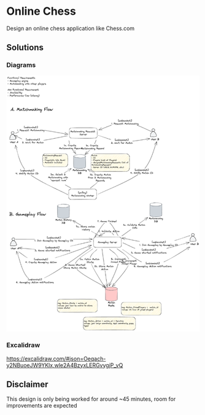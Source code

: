# Online Chess
Design an online chess application like Chess.com


## Solutions

### Diagrams
![alt text](https://github.com/zhorifiandi/system-designs/blob/main/online-chess/online-chess.png)

### Excalidraw
https://excalidraw.com/#json=Oeqach-y2NBuoeJW9YKlx,wle2A4BzyxLERGvygjP_vQ

## Disclaimer
This design is only being worked for around ~45 minutes, room for improvements are expected